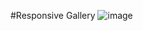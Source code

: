 #Responsive Gallery
![image](https://github.com/user-attachments/assets/45b877ac-40d4-45bd-97eb-10d5d2108f13)
